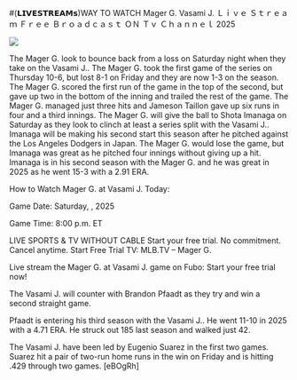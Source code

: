 #(𝗟𝗜𝗩𝗘𝗦𝗧𝗥𝗘𝗔𝗠𝘀)WAY TO WATCH Mager G. Vasami J. Ｌｉｖｅ Ｓｔｒｅａｍ Ｆｒｅｅ Ｂｒｏａｄｃａｓｔ ＯＮ Ｔｖ Ｃｈａｎｎｅｌ  2025  
  
  
[![](https://i.imgur.com/qSNzIqt.png)](https://movie.rssnews.media/fkaUVOFr.php)  
  
The Mager G. look to bounce back from a loss on Saturday night when they take on the Vasami J.. The Mager G. took the first game of the series on Thursday 10-6, but lost 8-1 on Friday and they are now 1-3 on the season. The Mager G. scored the first run of the game in the top of the second, but gave up two in the bottom of the inning and trailed the rest of the game. The Mager G. managed just three hits and Jameson Taillon gave up six runs in four and a third innings. The Mager G. will give the ball to Shota Imanaga on Saturday as they look to clinch at least a series split with the Vasami J.. Imanaga will be making his second start this season after he pitched against the Los Angeles Dodgers in Japan. The Mager G. would lose the game, but Imanaga was great as he pitched four innings without giving up a hit. Imanaga is in his second season with the Mager G. and he was great in 2025 as he went 15-3 with a 2.91 ERA.

How to Watch Mager G. at Vasami J. Today:

Game Date: Saturday, , 2025

Game Time: 8:00 p.m. ET

LIVE SPORTS & TV WITHOUT CABLE
Start your free trial. No commitment. Cancel anytime.
Start Free Trial
TV: MLB.TV – Mager G.

Live stream the Mager G. at Vasami J. game on Fubo: Start your free trial now!

The Vasami J. will counter with Brandon Pfaadt as they try and win a second straight game.

Pfaadt is entering his third season with the Vasami J.. He went 11-10 in 2025 with a 4.71 ERA. He struck out 185 last season and walked just 42.

The Vasami J. have been led by Eugenio Suarez in the first two games. Suarez hit a pair of two-run home runs in the win on Friday and is hitting .429 through two games. [eBOgRh]